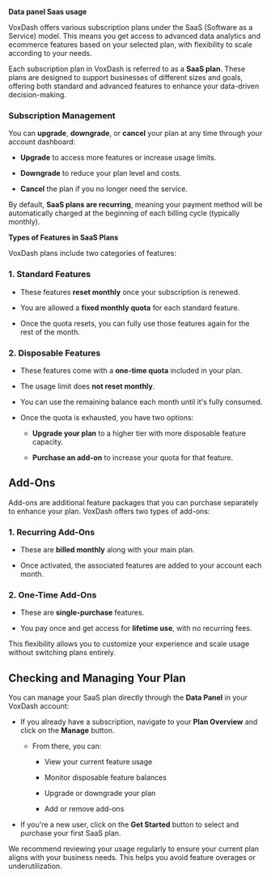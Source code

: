 **Data panel Saas usage**

VoxDash offers various subscription plans under the SaaS (Software as a Service) model. This means you get access to advanced data analytics and ecommerce features based on your selected plan, with flexibility to scale according to your needs.

Each subscription plan in VoxDash is referred to as a **SaaS plan**. These plans are designed to support businesses of different sizes and goals, offering both standard and advanced features to enhance your data-driven decision-making.

### **Subscription Management**

You can **upgrade**, **downgrade**, or **cancel** your plan at any time through your account dashboard:

* **Upgrade** to access more features or increase usage limits.

* **Downgrade** to reduce your plan level and costs.

* **Cancel** the plan if you no longer need the service.

By default, **SaaS plans are recurring**, meaning your payment method will be automatically charged at the beginning of each billing cycle (typically monthly).

**Types of Features in SaaS Plans**

VoxDash plans include two categories of features:

### **1\. Standard Features**

* These features **reset monthly** once your subscription is renewed.

* You are allowed a **fixed monthly quota** for each standard feature.

* Once the quota resets, you can fully use those features again for the rest of the month.

### **2\. Disposable Features**

* These features come with a **one-time quota** included in your plan.

* The usage limit does **not reset monthly**.

* You can use the remaining balance each month until it's fully consumed.

* Once the quota is exhausted, you have two options:

  * **Upgrade your plan** to a higher tier with more disposable feature capacity.

  * **Purchase an add-on** to increase your quota for that feature.

## **Add-Ons**

Add-ons are additional feature packages that you can purchase separately to enhance your plan. VoxDash offers two types of add-ons:

### **1\. Recurring Add-Ons**

* These are **billed monthly** along with your main plan.

* Once activated, the associated features are added to your account each month.

### **2\. One-Time Add-Ons**

* These are **single-purchase** features.

* You pay once and get access for **lifetime use**, with no recurring fees.

This flexibility allows you to customize your experience and scale usage without switching plans entirely.

## **Checking and Managing Your Plan**

You can manage your SaaS plan directly through the **Data Panel** in your VoxDash account:

* If you already have a subscription, navigate to your **Plan Overview** and click on the **Manage** button.

  * From there, you can:

    * View your current feature usage

    * Monitor disposable feature balances

    * Upgrade or downgrade your plan

    * Add or remove add-ons

* If you're a new user, click on the **Get Started** button to select and purchase your first SaaS plan.

We recommend reviewing your usage regularly to ensure your current plan aligns with your business needs. This helps you avoid feature overages or underutilization.


